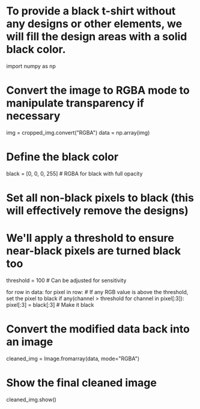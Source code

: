# To provide a black t-shirt without any designs or other elements, we will fill the design areas with a solid black color.
import numpy as np

# Convert the image to RGBA mode to manipulate transparency if necessary
img = cropped_img.convert("RGBA")
data = np.array(img)

# Define the black color
black = [0, 0, 0, 255]  # RGBA for black with full opacity

# Set all non-black pixels to black (this will effectively remove the designs)
# We'll apply a threshold to ensure near-black pixels are turned black too
threshold = 100  # Can be adjusted for sensitivity

for row in data:
    for pixel in row:
        # If any RGB value is above the threshold, set the pixel to black
        if any(channel > threshold for channel in pixel[:3]):
            pixel[:3] = black[:3]  # Make it black

# Convert the modified data back into an image
cleaned_img = Image.fromarray(data, mode="RGBA")

# Show the final cleaned image
cleaned_img.show()
